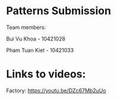 # Patterns Submission

Team members:

Bui Vu Khoa - 10421028

Pham Tuan Kiet - 10421033

# Links to videos:

Factory: https://youtu.be/DZc67Mb2uUo
